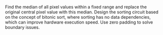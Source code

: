 Find the median of all pixel values within a fixed range and replace the original central pixel value with this median.
Design the sorting circuit based on the concept of bitonic sort, where sorting has no data dependencies, which can improve hardware execution speed.
Use zero padding to solve boundary issues.





